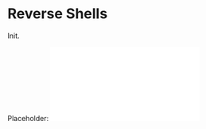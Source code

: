 
# Reverse Shells
Init.

Placeholder:
![](/nested-repos/PNPT-study-guide/PEH/exploit-basics/shells.md)